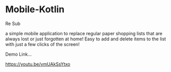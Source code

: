 # Mobile-Kotlin
Re Sub


a simple mobile application to replace regular paper shopping lists that are always lost
or just forgotten at home!
Easy to add and delete items to the list with just a few clicks of the screen!

Demo Link...

https://youtu.be/vmUAkSsYtxo

